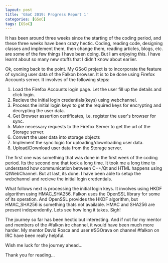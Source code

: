 ```yaml
---
layout: post
title: 'GSoC 2019: Progress Report 1'
categories: [GSoC]
tags: [GSoC]
---
```

It has been around three weeks since the starting of the coding period, and these three weeks have been crazy hectic. Coding, reading code, designing classes and implement them, then change them, reading articles, blogs, etc. are some of the few things I have been doing. But I am enjoying this. I have learnt about so many new stuffs that I didn't know about earlier.

Ok, coming back to the point. My GSoC project is to incorporate the feature of syncing user data of the Falkon browser. It is to be done using Firefox Accounts server. It involves of the following steps:

1. Load the Firefox Accounts login page. Let the user fill up the details and click login.
2. Recieve the initial login credentials(keys) using webchannel.
3. Process the initial login keys to get the required keys for encrypting and decrypting the user data.
4. Get Browser assertion certificates, i.e. register the user's browser for sync.
5. Make necessary requests to the Firefox Server to get the url of the Storage server.
6. Convert the user data into storage objects
7. Implement the sync logic for uploading/downloading user data.
8. Upload/Download user data from the Storage server.


The first one was something that was done in the first week of the coding period. Its the second one that took a long time. It took me a long time to understand how communication between C++/Qt and HTML happens using QtWebChannel. But at last, its done. I have been able to setup the webchannel and recieve the initial login credentials.

What follows next is processing the initial login keys. It involves using HKDF algorithm using HMAC_SHA256. Falkon uses the OpenSSL library for some of its operation. And OpenSSL provides the HKDF algorithm, but HMAC_SHA256 is something thats not available. HMAC and SHA256 are present independently. Lets see how long it takes. Sigh!

The journey so far has been hectic but interesting. And if not for my mentor and members of the #falkon irc channel, it would have been much more harder. My mentor David Rosca and user #SGOrava on channel #falkon on IRC have been really helpful.

Wish me luck for the journey ahead...

Thank you for reading...